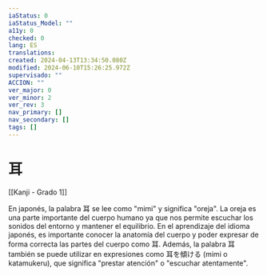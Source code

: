 ```yaml
---
iaStatus: 0
iaStatus_Model: ""
a11y: 0
checked: 0
lang: ES
translations: 
created: 2024-04-13T13:34:50.080Z
modified: 2024-06-10T15:26:25.972Z
supervisado: ""
ACCION: ""
ver_major: 0
ver_minor: 2
ver_rev: 3
nav_primary: []
nav_secondary: []
tags: []
---
```

# 耳

[[Kanji - Grado 1]]

En japonés, la palabra 耳 se lee como "mimi" y significa "oreja". La oreja es una parte importante del cuerpo humano ya que nos permite escuchar los sonidos del entorno y mantener el equilibrio. En el aprendizaje del idioma japonés, es importante conocer la anatomía del cuerpo y poder expresar de forma correcta las partes del cuerpo como 耳. Además, la palabra 耳 también se puede utilizar en expresiones como 耳を傾ける (mimi o katamukeru), que significa "prestar atención" o "escuchar atentamente".
